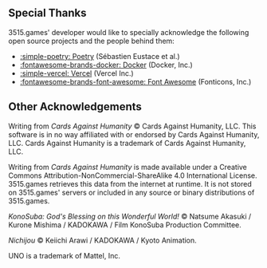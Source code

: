 ## Special Thanks

3515.games' developer would like to specially acknowledge the following open source projects and the people behind them:

- [:simple-poetry: Poetry](https://python-poetry.org) (Sébastien Eustace et al.)
- [:fontawesome-brands-docker: Docker](https://www.docker.com) (Docker, Inc.)
- [:simple-vercel: Vercel](https://vercel.com) (Vercel Inc.)
- [:fontawesome-brands-font-awesome: Font Awesome](https://fontawesome.com) (Fonticons, Inc.)

## Other Acknowledgements

Writing from _Cards Against Humanity_ © Cards Against Humanity, LLC. This software is in no way affiliated with or
endorsed by Cards Against Humanity, LLC. Cards Against Humanity is a trademark of Cards Against Humanity, LLC.

Writing from _Cards Against Humanity_ is made available under a Creative Commons Attribution-NonCommercial-ShareAlike
4.0 International License. 3515.games retrieves this data from the internet at runtime. It is not stored on 3515.games'
servers or included in any source or binary distributions of 3515.games.

_KonoSuba: God's Blessing on this Wonderful World!_ © Natsume Akasuki / Kurone Mishima / KADOKAWA / Film KonoSuba
Production Committee.

_Nichijou_ © Keiichi Arawi / KADOKAWA / Kyoto Animation.

UNO is a trademark of Mattel, Inc.
